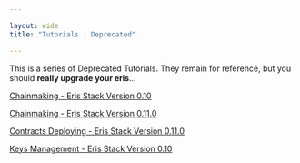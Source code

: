 ```yaml
---

layout: wide
title: "Tutorials | Deprecated"

---
```


This is a series of Deprecated Tutorials. They remain for reference, but you should **really upgrade your eris**...

[Chainmaking - Eris Stack Version 0.10](chainmaking-v0.10/)

[Chainmaking - Eris Stack Version 0.11.0](chainmaking-v0.11.0/)

[Contracts Deploying - Eris Stack Version 0.11.0](contractsdeploying-v0.11.0)

[Keys Management - Eris Stack Version 0.10](keyexporting-v0.10/)
